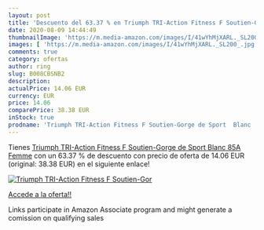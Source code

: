 ```yaml
---
layout: post
title: 'Descuento del 63.37 % en Triumph TRI-Action Fitness F Soutien-Gor'
date: 2020-08-09 14:44:49
thumbnailImage: 'https://m.media-amazon.com/images/I/41wYhMjXARL._SL200_.jpg'
images: [ 'https://m.media-amazon.com/images/I/41wYhMjXARL._SL200_.jpg' ]
comments: true
category: ofertas
author: ring
slug: B008CBSNB2
description:
actualPrice: 14.06 EUR
currency: EUR
price: 14.06
comparePrice: 38.38 EUR
inStock: true
prodname: 'Triumph TRI-Action Fitness F Soutien-Gorge de Sport  Blanc  85A Femme'
---
```


Tienes [Triumph TRI-Action Fitness F Soutien-Gorge de Sport  Blanc  85A Femme](https://www.amazon.fr/dp/B008CBSNB2/?tag=tolees0d-21) con un 63.37 % de descuento con precio de oferta de 14.06 EUR (original: 38.38 EUR) en el siguiente enlace!

[![Triumph TRI-Action Fitness F Soutien-Gor](https://m.media-amazon.com/images/I/41wYhMjXARL._SL200_.jpg)](https://www.amazon.fr/dp/B008CBSNB2/?tag=tolees0d-21)

[Accede a la oferta!!](https://www.amazon.fr/dp/B008CBSNB2/?tag=tolees0d-21)

Links participate in Amazon Associate program and might generate a comission on qualifying sales


